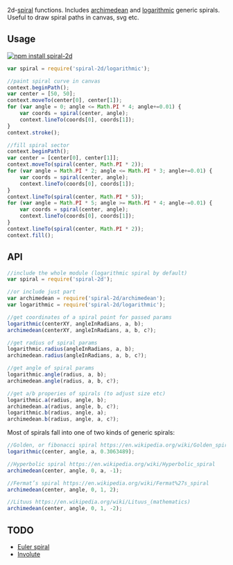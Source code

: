 2d-[spiral](https://en.wikipedia.org/wiki/Spiral) functions. Includes [archimedean](https://en.wikipedia.org/wiki/Archimedean_spiral) and [logarithmic](https://en.wikipedia.org/wiki/Logarithmic_spiral) generic spirals. Useful to draw spiral paths in canvas, svg etc.

## Usage

[![npm install spiral-2d](https://nodei.co/npm/spiral-2d.png?mini=true)](https://npmjs.org/package/spiral-2d/)

```js
var spiral = require('spiral-2d/logarithmic');

//paint spiral curve in canvas
context.beginPath();
var center = [50, 50];
context.moveTo(center[0], center[1]);
for (var angle = 0; angle <= Math.PI * 4; angle+=0.01) {
	var coords = spiral(center, angle);
	context.lineTo(coords[0], coords[1]);
}
context.stroke();

//fill spiral sector
context.beginPath();
var center = [center[0], center[1]];
context.moveTo(spiral(center, Math.PI * 2));
for (var angle = Math.PI * 2; angle <= Math.PI * 3; angle+=0.01) {
	var coords = spiral(center, angle);
	context.lineTo(coords[0], coords[1]);
}
context.lineTo(spiral(center, Math.PI * 5));
for (var angle = Math.PI * 5; angle >= Math.PI * 4; angle-=0.01) {
	var coords = spiral(center, angle);
	context.lineTo(coords[0], coords[1]);
}
context.lineTo(spiral(center, Math.PI * 2));
context.fill();
```

## API

```js
//include the whole module (logarithmic spiral by default)
var spiral = require('spiral-2d');

//or include just part
var archimedean = require('spiral-2d/archimedean');
var logarithmic = require('spiral-2d/logarithmic');

//get coordinates of a spiral point for passed params
logarithmic(centerXY, angleInRadians, a, b);
archimedean(centerXY, angleInRadians, a, b, c?);

//get radius of spiral params
logarithmic.radius(angleInRadians, a, b);
archimedean.radius(angleInRadians, a, b, c?);

//get angle of spiral params
logarithmic.angle(radius, a, b);
archimedean.angle(radius, a, b, c?);

//get a/b properies of spirals (to adjust size etc)
logarithmic.a(radius, angle, b);
archimedean.a(radius, angle, b, c?);
logarithmic.b(radius, angle, a);
archimedean.b(radius, angle, a, c?);
```

Most of spirals fall into one of two kinds of generic spirals:

```js
//Golden, or fibonacci spiral https://en.wikipedia.org/wiki/Golden_spiral
logarithmic(center, angle, a, 0.3063489);

//Hyperbolic spiral https://en.wikipedia.org/wiki/Hyperbolic_spiral
archimedean(center, angle, 0, a, -1);

//Fermat’s spiral https://en.wikipedia.org/wiki/Fermat%27s_spiral
archimedean(center, angle, 0, 1, 2);

//Lituus https://en.wikipedia.org/wiki/Lituus_(mathematics)
archimedean(center, angle, 0, 1, -2);
```

## TODO

- [Euler spiral](https://en.wikipedia.org/wiki/Euler_spiral)
- [Involute](https://en.wikipedia.org/wiki/involute)